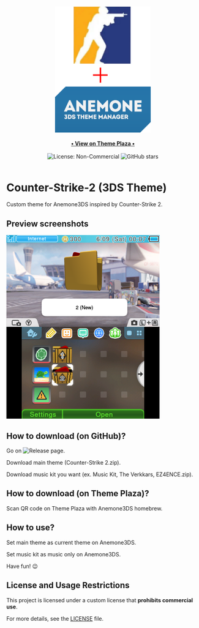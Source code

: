 <div align="center">
    <br>
    <img src="./for_git/logo.png" alt="Counter-Strike-2 (3DS Theme)" width=250>
    <br>
    <br>
    <a href="https://themeplaza.art" target="_blank">
        <b>• View on Theme Plaza •</b>
    </a>
    <br>
    <br>
    <img src="https://img.shields.io/badge/License-NonCommercial-red" alt="License: Non-Commercial">
    <img src="https://img.shields.io/github/stars/TheRake66/Counter-Strike-2-3DS-Theme" alt="GitHub stars">
    <br>
    <br>
</div>

# Counter-Strike-2 (3DS Theme)

 Custom theme for Anemone3DS inspired by Counter-Strike 2. 

## Preview screenshots

 ![Preview](./for_git/preview.png)

## How to download (on GitHub)?

 Go on ![Release](https://github.com/TheRake66/Counter-Strike-2-3DS-Theme/releases) page.

 Download main theme (Counter-Strike 2.zip).

 Download music kit you want (ex. Music Kit, The Verkkars, EZ4ENCE.zip).

## How to download (on Theme Plaza)?

 Scan QR code on Theme Plaza with Anemone3DS homebrew.

## How to use?

 Set main theme as current theme on Anemone3DS.

 Set music kit as music only on Anemone3DS.

 Have fun! 😉

## License and Usage Restrictions

 This project is licensed under a custom license that **prohibits commercial use**.

 For more details, see the [LICENSE](./LICENSE) file.
